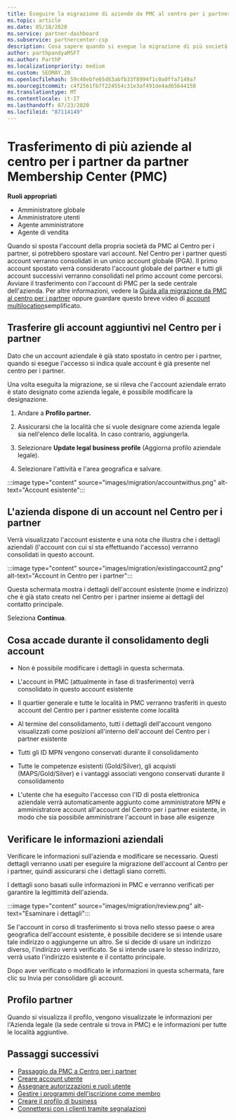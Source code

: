 ```yaml
---
title: Eseguire la migrazione di aziende da PMC al centro per i partner
ms.topic: article
ms.date: 05/18/2020
ms.service: partner-dashboard
ms.subservice: partnercenter-csp
description: Cosa sapere quando si esegue la migrazione di più società dal centro di appartenenza ai partner (PMC) al centro per i partner e consolidarle in un account globale partner.
author: parthpandyaMSFT
ms.author: ParthP
ms.localizationpriority: medium
ms.custom: SEOMAY.20
ms.openlocfilehash: 59c40ebfe65d83abfb33f8994f1c0a0ffa7149a7
ms.sourcegitcommit: c4f2561fb7f224554c31e3af491de4ad65644158
ms.translationtype: MT
ms.contentlocale: it-IT
ms.lasthandoff: 07/23/2020
ms.locfileid: "87114149"
---
```

# <a name="moving-multiple-companies-to-partner-center-from-partner-membership-center-pmc"></a>Trasferimento di più aziende al centro per i partner da partner Membership Center (PMC)

**Ruoli appropriati**

- Amministratore globale
- Amministratore utenti
- Agente amministratore
- Agente di vendita

Quando si sposta l'account della propria società da PMC al Centro per i partner, si potrebbero spostare vari account. Nel Centro per i partner questi account verranno consolidati in un unico account globale (PGA). Il primo account spostato verrà considerato l'account globale del partner e tutti gli account successivi verranno consolidati nel primo account come percorsi. Avviare il trasferimento con l'account di PMC per la sede centrale dell'azienda. Per altre informazioni, vedere la [Guida alla migrazione da PMC al centro per i partner](guide-to-migration.md) oppure guardare questo breve video di [account multilocation](https://vimeo.com/290335248)semplificato.

## <a name="move-your-additional-accounts-into-partner-center"></a>Trasferire gli account aggiuntivi nel Centro per i partner

Dato che un account aziendale è già stato spostato in centro per i partner, quando si esegue l'accesso si indica quale account è già presente nel centro per i partner.

Una volta eseguita la migrazione, se si rileva che l'account aziendale errato è stato designato come azienda legale, è possibile modificare la designazione.

1. Andare a **Profilo partner.**

2. Assicurarsi che la località che si vuole designare come azienda legale sia nell'elenco delle località. In caso contrario, aggiungerla.

3. Selezionare **Update legal business profile** (Aggiorna profilo aziendale legale).

4. Selezionare l'attività e l'area geografica e salvare.

:::image type="content" source="images/migration/accountwithus.png" alt-text="Account esistente":::

## <a name="your-company-has-an-account-in-partner-center"></a>L'azienda dispone di un account nel Centro per i partner

Verrà visualizzato l'account esistente e una nota che illustra che i dettagli aziendali (l'account con cui si sta effettuando l'accesso) verranno consolidati in questo account.

:::image type="content" source="images/migration/existingaccount2.png" alt-text="Account in Centro per i partner":::

Questa schermata mostra i dettagli dell'account esistente (nome e indirizzo) che è già stato creato nel Centro per i partner insieme ai dettagli del contatto principale.

Seleziona **Continua**.

## <a name="what-happens-during-consolidation-of-accounts"></a>Cosa accade durante il consolidamento degli account

- Non è possibile modificare i dettagli in questa schermata.

- L'account in PMC (attualmente in fase di trasferimento) verrà consolidato in questo account esistente

- Il quartier generale e tutte le località in PMC verranno trasferiti in questo account del Centro per i partner esistente come località

- Al termine del consolidamento, tutti i dettagli dell'account vengono visualizzati come posizioni all'interno dell'account del Centro per i partner esistente

- Tutti gli ID MPN vengono conservati durante il consolidamento

- Tutte le competenze esistenti (Gold/Silver), gli acquisti (MAPS/Gold/Silver) e i vantaggi associati vengono conservati durante il consolidamento

- L'utente che ha eseguito l'accesso con l'ID di posta elettronica aziendale verrà automaticamente aggiunto come amministratore MPN e amministratore account all'account del Centro per i partner esistente, in modo che sia possibile amministrare l'account in base alle esigenze

## <a name="review-your-company-information"></a>Verificare le informazioni aziendali

Verificare le informazioni sull'azienda e modificare se necessario.  Questi dettagli verranno usati per eseguire la migrazione dell'account al Centro per i partner, quindi assicurarsi che i dettagli siano corretti.

I dettagli sono basati sulle informazioni in PMC e verranno verificati per garantire la legittimità dell'azienda.


:::image type="content" source="images/migration/review.png" alt-text="Esaminare i dettagli":::

Se l'account in corso di trasferimento si trova nello stesso paese o area geografica dell'account esistente, è possibile decidere se si intende usare tale indirizzo o aggiungerne un altro. Se si decide di usare un indirizzo diverso, l'indirizzo verrà verificato. Se si intende usare lo stesso indirizzo, verrà usato l'indirizzo esistente e il contatto principale.

Dopo aver verificato o modificato le informazioni in questa schermata, fare clic su Invia per consolidare gli account.

## <a name="partner-profile"></a>Profilo partner

Quando si visualizza il profilo, vengono visualizzate le informazioni per l'Azienda legale (la sede centrale si trova in PMC) e le informazioni per tutte le località aggiuntive.

## <a name="next-steps"></a>Passaggi successivi

- [Passaggio da PMC a Centro per i partner](move-pmc-pc-map.md)
- [Creare account utente](create-user-accounts-and-set-permissions.md)
- [Assegnare autorizzazioni e ruoli utente](permissions-overview.md)
- [Gestire i programmi dell'iscrizione come membro](renew-mpn-offers.md)
- [Creare il profilo di business](create-a-marketing-profile.md)
- [Connettersi con i clienti tramite segnalazioni](responding-to-referrals.md)
